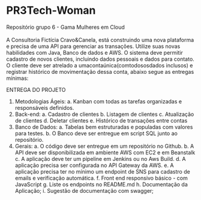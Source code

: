 # PR3Tech-Woman
Repositório grupo 6 - Gama Mulheres em Cloud <br><br>
A Consultoria Fictícia Cravo&Canela, está construindo uma nova plataforma e
precisa de uma API para gerenciar as transações. Utilize suas novas habilidades com
Java, Banco de dados e AWS.
O sistema deve permitir cadastro de novos clientes, incluindo dados pessoais e
dados para contato. O cliente deve ser atrelado a umacontaúnica(comtodososdados
inclusos) e registrar histórico de movimentação dessa conta, abaixo segue as entregas
mínimas:

ENTREGA DO PROJETO
1. Metodologias Ágeis:
a. Kanban com todas as tarefas organizadas e responsáveis definidos.
2. Back-end:
a. Cadastro de clientes
b. Listagem de clientes
c. Atualização de clientes
d. Deletar clientes
e. Histórico de transações entre contas
3. Banco de Dados:
a. Tabelas bem estruturadas e populadas com valores para testes.
b. O Banco deve ser entregue em script SQL junto ao repositório.
4. Gerais:
a. O código deve ser entregue em um repositório no Github.
b. A API deve ser disponibilizada em ambiente AWS com EC2 e em Beanstalk
c. A aplicação deve ter um pipeline em Jenkins ou no Aws Build.
d. A aplicação precisa ser configurada no API Gateway da AWS.
e. A aplicação precisa ter no mínimo um endpoint de SNS para cadastro de
emails e verificação automática.
f. Front end responsivo básico - com JavaScript
g. Liste os endpoints no README.md
h. Documentação da Aplicação;
i. Sugestão de documentação com swagger;
